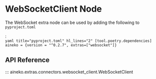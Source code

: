# WebSocketClient Node

The WebSocket extra node can be used by adding the following to `pyproject.toml`

:   
    ```yaml title="pyproject.toml" hl_lines="2"
    [tool.poetry.dependencies]
    aineko = {version = "^0.2.7", extras=["websocket"]}
    ```

## API Reference

::: aineko.extras.connectors.websocket_client.WebSocketClient
